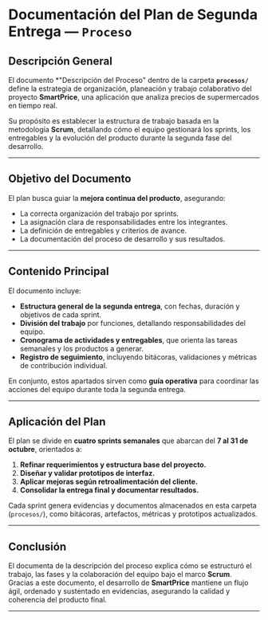 # Documentación del Plan de Segunda Entrega — `Proceso`

## Descripción General
El documento *"Descripción del Proceso" dentro de la carpeta **`procesos/`** define la estrategia de organización, planeación y trabajo colaborativo del proyecto **SmartPrice**, una aplicación que analiza precios de supermercados en tiempo real.

Su propósito es establecer la estructura de trabajo basada en la metodología **Scrum**, detallando cómo el equipo gestionará los sprints, los entregables y la evolución del producto durante la segunda fase del desarrollo.

---

## Objetivo del Documento
El plan busca guiar la **mejora continua del producto**, asegurando:
- La correcta organización del trabajo por sprints.  
- La asignación clara de responsabilidades entre los integrantes.  
- La definición de entregables y criterios de avance.  
- La documentación del proceso de desarrollo y sus resultados.

---

## Contenido Principal
El documento incluye:
- **Estructura general de la segunda entrega**, con fechas, duración y objetivos de cada sprint.  
- **División del trabajo** por funciones, detallando responsabilidades del equipo.  
- **Cronograma de actividades y entregables**, que orienta las tareas semanales y los productos a generar.  
- **Registro de seguimiento**, incluyendo bitácoras, validaciones y métricas de contribución individual.

En conjunto, estos apartados sirven como **guía operativa** para coordinar las acciones del equipo durante toda la segunda entrega.

---

## Aplicación del Plan
El plan se divide en **cuatro sprints semanales** que abarcan del **7 al 31 de octubre**, orientados a:
1. **Refinar requerimientos y estructura base del proyecto.**  
2. **Diseñar y validar prototipos de interfaz.**  
3. **Aplicar mejoras según retroalimentación del cliente.**  
4. **Consolidar la entrega final y documentar resultados.**

Cada sprint genera evidencias y documentos almacenados en esta carpeta (`procesos/`), como bitácoras, artefactos, métricas y prototipos actualizados.


---

##  Conclusión
El documenta de la descripción del proceso explica cómo se estructuró el trabajo, las fases y la colaboración del equipo bajo el marco **Scrum**.  
Gracias a este documento, el desarrollo de **SmartPrice** mantiene un flujo ágil, ordenado y sustentado en evidencias, asegurando la calidad y coherencia del producto final.

---
